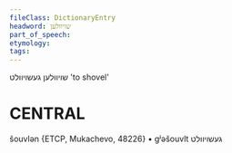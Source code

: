 ```yaml
---
fileClass: DictionaryEntry
headword: שויוולען
part_of_speech: 
etymology: 
tags: 
---
```

שויוולען
געשויוולט
'to shovel'

CENTRAL
========

šouvlən {ETCP, Mukachevo, 48226}
	•	gʲəšouvlt געשויוולט
